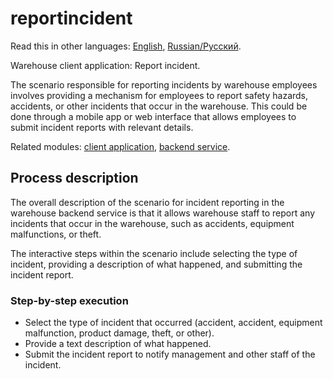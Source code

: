 # reportincident

Read this in other languages: [English](reportincident.md), [Russian/Русский](reportincident.ru.md). 

Warehouse client application: Report incident.

The scenario responsible for reporting incidents by warehouse employees involves providing a mechanism for employees to report safety hazards, accidents, or other incidents that occur in the warehouse. 
This could be done through a mobile app or web interface that allows employees to submit incident reports with relevant details.

Related modules: [client application](../../frontend/warehouseclient.md), [backend service](../../backend/warehousebackend.md).

## Process description

The overall description of the scenario for incident reporting in the warehouse backend service is that it allows warehouse staff to report any incidents that occur in the warehouse, such as accidents, equipment malfunctions, or theft. 

The interactive steps within the scenario include selecting the type of incident, providing a description of what happened, and submitting the incident report. 

### Step-by-step execution

- Select the type of incident that occurred (accident, accident, equipment malfunction, product damage, theft, or other).
- Provide a text description of what happened.
- Submit the incident report to notify management and other staff of the incident.
